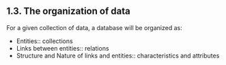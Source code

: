 ## 1.3. The organization of data

For a given collection of data, a database will be organized as:

- Entities:: collections
- Links between entities:: relations
- Structure and Nature of links and entities:: characteristics and attributes